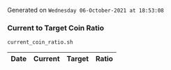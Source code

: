 Generated on `Wednesday 06-October-2021 at 18:53:08`

### Current to Target Coin Ratio
`current_coin_ratio.sh`

Date|Current|Target|Ratio
---|---|---|---
